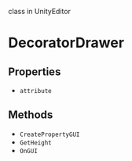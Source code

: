 class in UnityEditor
# DecoratorDrawer

## Properties
- `attribute`
## Methods
- `CreatePropertyGUI`
- `GetHeight`
- `OnGUI`
